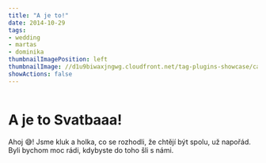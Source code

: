 ```yaml
---
title: "A je to!"
date: 2014-10-29
tags:
- wedding
- martas
- dominika
thumbnailImagePosition: left
thumbnailImage: //d1u9biwaxjngwg.cloudfront.net/tag-plugins-showcase/car-6-140.jpg
showActions: false
---
```


<!-- {{< toc >}} -->

<!-- <br/> -->
<p style="margin: 0px; line-height: 0px"> &nbsp; </p>

# A je to Svatbaaa!

Ahoj 😅! Jsme kluk a holka, co se rozhodli, že chtějí být spolu, už napořád. Byli bychom moc rádi, kdybyste do toho šli s námi.



